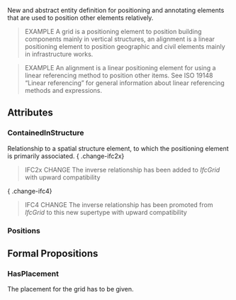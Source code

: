 New and abstract entity definition for positioning and annotating elements that are used to position other elements relatively.

<!-- end of short definition -->


> EXAMPLE A grid is a positioning element to position building components mainly in vertical structures, an alignment is a linear positioning element to position geographic and civil elements mainly in infrastructure works.

> EXAMPLE An alignment is a linear positioning element for using a linear referencing method to position other items. See ISO 19148 “Linear referencing” for general information about linear referencing methods and expressions.

## Attributes

### ContainedInStructure
Relationship to a spatial structure element, to which the positioning element is primarily associated.
{ .change-ifc2x}
> IFC2x CHANGE The inverse relationship has been added to _IfcGrid_ with upward compatibility

{ .change-ifc4}
> IFC4 CHANGE The inverse relationship has been promoted from _IfcGrid_ to this new supertype with upward compatibility

### Positions


## Formal Propositions

### HasPlacement
The placement for the grid has to be given.

